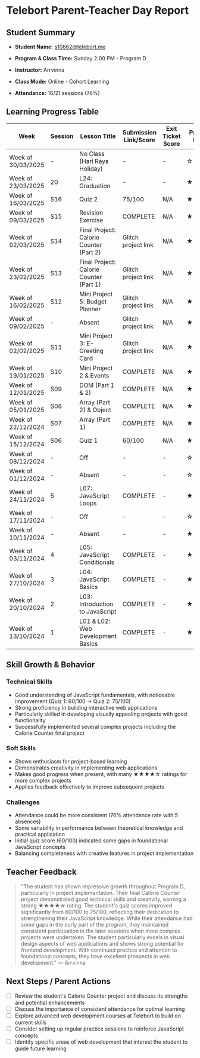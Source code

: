 # Telebort Parent-Teacher Day Report

## Student Summary

- **Student Name:** s10662@telebort.me

- **Program & Class Time:** Sunday 2:00 PM - Program D

- **Instructor:** Arrvinna

- **Class Mode:** Online - Cohort Learning

- **Attendance:** 16/21 sessions (76%)


## Learning Progress Table

| Week | Session | Lesson Title | Submission Link/Score | Exit Ticket Score | Progress Rating |
|------|---------|-------------|----------------------|-------------------|-----------------|
| Week of 30/03/2025 | - | No Class (Hari Raya Holiday) | - | - | ☆☆☆☆☆ |
| Week of 23/03/2025 | 20 | L24: Graduation | - | - | ★★★★☆ |
| Week of 16/03/2025 | S16 | Quiz 2 | 75/100 | N/A | ★★★★☆ |
| Week of 09/03/2025 | S15 | Revision Exercise | COMPLETE | N/A | ★★★☆☆ |
| Week of 02/03/2025 | S14 | Final Project: Calorie Counter (Part 2) | Glitch project link | N/A | ★★★★☆ |
| Week of 23/02/2025 | S13 | Final Project: Calorie Counter (Part 1) | Glitch project link | N/A | ★★★☆☆ |
| Week of 16/02/2025 | S12 | Mini Project 5: Budget Planner | Glitch project link | N/A | ★★★★☆ |
| Week of 09/02/2025 | - | Absent | Glitch project link | N/A | ★★★★☆ |
| Week of 02/02/2025 | S11 | Mini Project 3: E-Greeting Card | Glitch project link | N/A | ★★★★☆ |
| Week of 19/01/2025 | S10 | Mini Project 2 & Events | COMPLETE | N/A | ★★★☆☆ |
| Week of 12/01/2025 | S09 | DOM (Part 1 & 2) | COMPLETE | N/A | ★★★☆☆ |
| Week of 05/01/2025 | S08 | Array (Part 2) & Object | COMPLETE | N/A | ★★★☆☆ |
| Week of 22/12/2024 | S07 | Array (Part 1) | COMPLETE | N/A | ★★★★☆ |
| Week of 15/12/2024 | S06 | Quiz 1 | 60/100 | N/A | ★★★☆☆ |
| Week of 08/12/2024 | - | Off | - | - | ☆☆☆☆☆ |
| Week of 01/12/2024 | - | Absent | - | - | ☆☆☆☆☆ |
| Week of 24/11/2024 | 5 | L07: JavaScript Loops | COMPLETE | - | ★★★★☆ |
| Week of 17/11/2024 | - | Off | - | - | ☆☆☆☆☆ |
| Week of 10/11/2024 | - | Absent | - | - | ★★★☆☆ |
| Week of 03/11/2024 | 4 | L05: JavaScript Conditionals | COMPLETE | - | ★★★★☆ |
| Week of 27/10/2024 | 3 | L04: JavaScript Basics | COMPLETE | - | ★★★★☆ |
| Week of 20/10/2024 | 2 | L03: Introduction to JavaScript | COMPLETE | - | ★★★☆☆ |
| Week of 13/10/2024 | 1 | L01 & L02: Web Development Basics | COMPLETE | - | ★★★☆☆ |

## Skill Growth & Behavior

### Technical Skills
- Good understanding of JavaScript fundamentals, with noticeable improvement (Quiz 1: 60/100 → Quiz 2: 75/100)
- Strong proficiency in building interactive web applications
- Particularly skilled in developing visually appealing projects with good functionality
- Successfully implemented several complex projects including the Calorie Counter final project

### Soft Skills
- Shows enthusiasm for project-based learning
- Demonstrates creativity in implementing web applications
- Makes good progress when present, with many ★★★★☆ ratings for more complex projects
- Applies feedback effectively to improve subsequent projects

### Challenges
- Attendance could be more consistent (76% attendance rate with 5 absences)
- Some variability in performance between theoretical knowledge and practical application
- Initial quiz score (60/100) indicated some gaps in foundational JavaScript concepts
- Balancing completeness with creative features in project implementation

## Teacher Feedback
> "The student has shown impressive growth throughout Program D, particularly in project implementation. Their final Calorie Counter project demonstrated good technical skills and creativity, earning a strong ★★★★☆ rating. The student's quiz scores improved significantly from 60/100 to 75/100, reflecting their dedication to strengthening their JavaScript knowledge. While their attendance had some gaps in the early part of the program, they maintained consistent participation in the later sessions when more complex projects were undertaken. The student particularly excels in visual design aspects of web applications and shows strong potential for frontend development. With continued practice and attention to foundational concepts, they have excellent prospects in web development." — Arrvinna

## Next Steps / Parent Actions
- [ ] Review the student's Calorie Counter project and discuss its strengths and potential enhancements
- [ ] Discuss the importance of consistent attendance for optimal learning
- [ ] Explore advanced web development courses at Telebort to build on current skills
- [ ] Consider setting up regular practice sessions to reinforce JavaScript concepts
- [ ] Identify specific areas of web development that interest the student to guide future learning